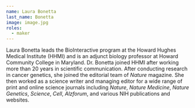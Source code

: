 ```yaml
---
name: Laura Bonetta
last_name: Bonetta
image: image.jpg
roles:
  - maker
---
```

Laura Bonetta leads the BioInteractive program at the Howard Hughes Medical Institute (HHMI) and is an adjunct biology professor at Howard Community College in Maryland. Dr. Bonetta joined HHMI after working more than 20 years in scientific communication. After conducting research in cancer genetics, she joined the editorial team of _Nature_ magazine. She then worked as a science writer and managing editor for a wide range of print and online science journals including _Nature_, _Nature Medicine_, _Nature Genetics_, _Science_, _Cell_, _Alzforum_, and various NIH publications and websites.
